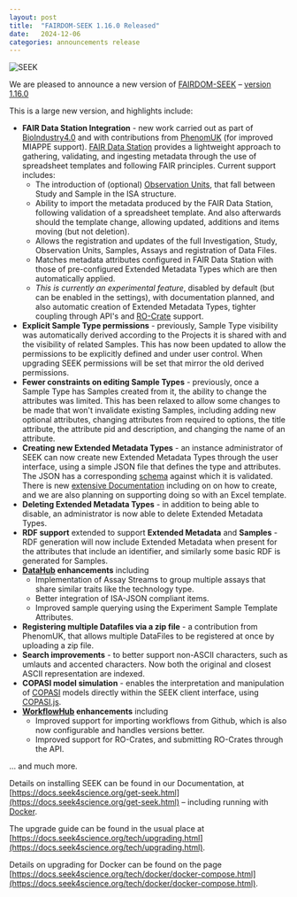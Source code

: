 ```yaml
---
layout: post
title:  "FAIRDOM-SEEK 1.16.0 Released"
date:   2024-12-06
categories: announcements release
---
```


![SEEK](/images/logo/fairdom-seek-logo-horiz.svg)

We are pleased to announce a new version of [FAIRDOM-SEEK](/products/seek/) – [version 1.16.0](https://docs.seek4science.org/tech/releases/#version-1160)

This is a large new version, and highlights include:

* **FAIR Data Station Integration** - new work carried out as part of [BioIndustry4.0](https://fair-dom.org/fairdom-in-use/bioindustry4.0) and with contributions from
  [PhenomUK](https://phenomuk.org/) (for improved MIAPPE support).
  [FAIR Data Station](https://fairds.fairbydesign.nl/) provides a lightweight approach to gathering, validating, and ingesting metadata through the use of
  spreadsheet templates and following FAIR principles.
  Current support includes:
  * The introduction of (optional) [Observation Units](https://docs.fairbydesign.nl/docs/fairdatastation/template.html#observation-unit), that fall between Study and Sample in the ISA structure.
  * Ability to import the metadata produced by the FAIR Data Station, following validation of a spreadsheet template. And
    also afterwards should the template change, allowing updated, additions and items moving (but not
    deletion).
  * Allows the registration and updates of the full Investigation, Study, Observation Units, Samples, Assays and
    registration of Data Files.
  * Matches metadata attributes configured in FAIR Data Station with those of pre-configured Extended Metadata Types
    which are then automatically applied.
  * _This is currently an experimental feature_, disabled by default (but can be enabled in the settings), with
    documentation planned, and also automatic creation of Extended Metadata Types, tighter coupling through API's and
    [RO-Crate](https://www.researchobject.org/ro-crate/) support.
* **Explicit Sample Type permissions** - previously, Sample Type visibility was automatically derived according to the
  Projects it is shared with and the visibility of related Samples.
  This has now been updated to allow the permissions to be explicitly defined and under user control. When upgrading
  SEEK
  permissions will be set that mirror the old derived permissions.
* **Fewer constraints on editing Sample Types** - previously, once a Sample Type has Samples created from it, the
  ability to change the attributes was limited.
  This has been relaxed to allow some changes to be made that won't invalidate existing Samples, including adding new
  optional attributes, changing attributes from required to options, the title attribute, the attribute pid and
  description, and changing the name of an attribute.
* **Creating new Extended Metadata Types** - an instance administrator of SEEK can now create new Extended Metadata
  Types through the user interface, using a simple JSON file that defines the type and attributes.
  The JSON has a corresponding [schema](https://docs.seek4science.org/tech/extended-metadata/extended-metadata-type-schema.json) against which it is
  validated. There is new [extensive Documentation](https://docs.seek4science.org/tech/extended-metadata/extended-metadata-type.html) including on
  on how to create, and we are also planning on supporting doing so with an Excel template.
* **Deleting Extended Metadata Types** - in addition to being able to disable, an administrator is now able to delete
  Extended Metadata Types.
* **RDF support** extended to support **Extended Metadata** and **Samples** - RDF generation will now include Extended
  Metadata when present for the attributes that include an identifier, and similarly some basic RDF is generated for
  Samples.
* **[DataHub](https://fair-dom.org/fairdom-in-use/Datahub) enhancements** including
  * Implementation of Assay Streams to group multiple assays that share similar traits like the technology type.
  * Better integration of ISA-JSON compliant items.
  * Improved sample querying using the Experiment Sample Template Attributes.
* **Registering multiple Datafiles via a zip file** - a contribution from PhenomUK, that allows multiple DataFiles to be
  registered at once by uploading a zip file.
* **Search improvements** - to better support non-ASCII characters, such as umlauts and accented characters. Now both
  the original and closest ASCII representation are indexed.
* **COPASI model simulation** - enables the interpretation and manipulation of [COPASI](http://copasi.org/) models
  directly within the SEEK client interface, using [COPASI.js](https://github.com/copasi/COPASI.js).
* **[WorkflowHub](https://about.workflowhub.eu/) enhancements** including
  * Improved support for importing workflows from Github, which is also now configurable and handles versions better.
  * Improved support for RO-Crates, and submitting RO-Crates through the API.


... and much more.

Details on installing SEEK can be found in our Documentation, at [https://docs.seek4science.org/get-seek.html](https://docs.seek4science.org/get-seek.html) – including running with [Docker](https://www.docker.com/).

The upgrade guide can be found in the usual place at [https://docs.seek4science.org/tech/upgrading.html](https://docs.seek4science.org/tech/upgrading.html).

Details on upgrading for Docker can be found on the page [https://docs.seek4science.org/tech/docker/docker-compose.html](https://docs.seek4science.org/tech/docker/docker-compose.html).